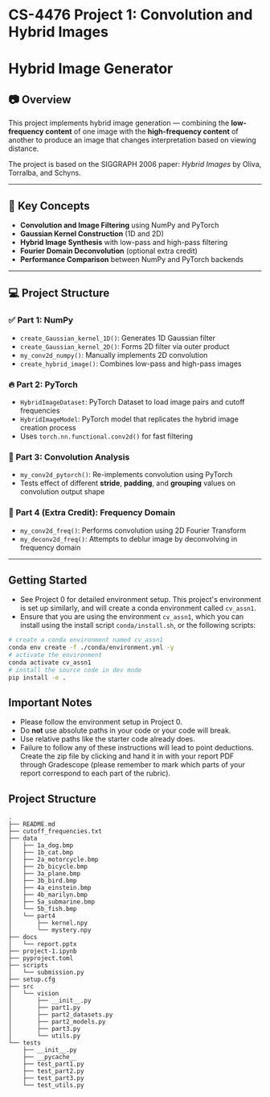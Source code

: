 # CS-4476 Project 1: Convolution and Hybrid Images
# Hybrid Image Generator

## 📷 Overview
This project implements hybrid image generation — combining the **low-frequency content** of one image with the **high-frequency content** of another to produce an image that changes interpretation based on viewing distance.

The project is based on the SIGGRAPH 2006 paper: *Hybrid Images* by Oliva, Torralba, and Schyns.

---

## 🧠 Key Concepts
- **Convolution and Image Filtering** using NumPy and PyTorch
- **Gaussian Kernel Construction** (1D and 2D)
- **Hybrid Image Synthesis** with low-pass and high-pass filtering
- **Fourier Domain Deconvolution** (optional extra credit)
- **Performance Comparison** between NumPy and PyTorch backends

---

## 💻 Project Structure

### ✅ Part 1: NumPy
- `create_Gaussian_kernel_1D()`: Generates 1D Gaussian filter
- `create_Gaussian_kernel_2D()`: Forms 2D filter via outer product
- `my_conv2d_numpy()`: Manually implements 2D convolution
- `create_hybrid_image()`: Combines low-pass and high-pass images

### 🔥 Part 2: PyTorch
- `HybridImageDataset`: PyTorch Dataset to load image pairs and cutoff frequencies
- `HybridImageModel`: PyTorch model that replicates the hybrid image creation process
- Uses `torch.nn.functional.conv2d()` for fast filtering

### 🧪 Part 3: Convolution Analysis
- `my_conv2d_pytorch()`: Re-implements convolution using PyTorch
- Tests effect of different **stride**, **padding**, and **grouping** values on convolution output shape

### 🌊 Part 4 (Extra Credit): Frequency Domain
- `my_conv2d_freq()`: Performs convolution using 2D Fourier Transform
- `my_deconv2d_freq()`: Attempts to deblur image by deconvolving in frequency domain

---


## Getting Started

- See Project 0 for detailed environment setup. This project's environment is set up similarly, and will create a conda environment called `cv_assn1`.
- Ensure that you are using the environment `cv_assn1`, which you can install using the install script `conda/install.sh`, or the following scripts:

```bash
# create a conda environment named cv_assn1
conda env create -f ./conda/environment.yml -y
# activate the environment
conda activate cv_assn1
# install the source code in dev mode
pip install -e .
```


## Important Notes

- Please follow the environment setup in Project 0.
- Do **not** use absolute paths in your code or your code will break.
- Use relative paths like the starter code already does.
- Failure to follow any of these instructions will lead to point deductions. Create the zip file by clicking and hand it in with your report PDF through Gradescope (please remember to mark which parts of your report correspond to each part of the rubric).

## Project Structure

```console
.
├── README.md
├── cutoff_frequencies.txt
├── data
│   ├── 1a_dog.bmp
│   ├── 1b_cat.bmp
│   ├── 2a_motorcycle.bmp
│   ├── 2b_bicycle.bmp
│   ├── 3a_plane.bmp
│   ├── 3b_bird.bmp
│   ├── 4a_einstein.bmp
│   ├── 4b_marilyn.bmp
│   ├── 5a_submarine.bmp
│   └── 5b_fish.bmp
│   └── part4
│       ├── kernel.npy
│       └── mystery.npy
├── docs
│   └── report.pptx
├── project-1.ipynb
├── pyproject.toml
├── scripts
│   └── submission.py
├── setup.cfg
├── src
│   └── vision
│       ├── __init__.py
│       ├── part1.py
│       ├── part2_datasets.py
│       ├── part2_models.py
│       ├── part3.py
│       └── utils.py
└── tests
    ├── __init__.py
    ├── __pycache__
    ├── test_part1.py
    ├── test_part2.py
    ├── test_part3.py
    └── test_utils.py
```
